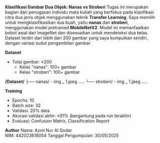 **Klasifikasi Gambar Dua Objek: Nanas vs Stroberi**
Tugas ini merupakan bagian dari penugasan individu mata kuliah yang berfokus pada klasifikasi citra dua jenis objek menggunakan teknik **Transfer Learning**. Saya memilih untuk mengklasifikasikan dua buah, yaitu **nanas** dan **stroberi**, menggunakan model pretrained **MobileNetV2**.
Model ini memanfaatkan bobot awal dari ImageNet dan disesuaikan untuk mendeteksi dua kelas. Dataset terdiri dari lebih dari 200 gambar yang saya kumpulkan sendiri, dengan variasi sudut pengambilan gambar.

**Dataset**
- Total gambar: ±200
  - Kelas "nanas": 100+ gambar
  - Kelas "stroberi": 100+ gambar

**/Dataset/**
├── nanas/
    - img _ 1.jpeg
    .....
└── stroberi/
    - img _ 1.jpeg
    .....

**Training**
- Epochs: 10
- Batch size: 32
- Validasi: 20% data
- Akurasi validasi akhir: ±91% (bergantung pada run terakhir)
- Evaluasi: Confusion Matrix, Classification Report

**Author**
Nama: Azmi Nur Al Qodar  
NIM: 442023618054 
Tanggal Pengumpulan: 30/05/2025


  
